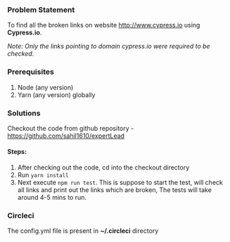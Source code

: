 ### Problem Statement
To find all the broken links on website http://www.cypress.io using **Cypress.io**.

*Note: Only the links pointing to domain cypress.io were required to be checked.*

### Prerequisites
1. Node (any version)
2. Yarn (any version) globally

### Solutions
Checkout the code from github repository - https://github.com/sahil1610/expertLead 
#### Steps:
1. After checking out the code, cd into the checkout directory
2. Run `yarn install`
3. Next execute `npm run test`. This is suppose to start the test, will check all links and print out the links which are broken, The tests will take around 4-5 mins to run.

### Circleci
The config.yml file is present in **~/.circleci** directory